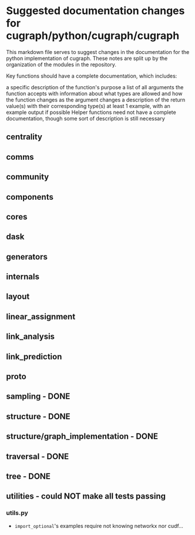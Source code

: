 # Suggested documentation changes for cugraph/python/cugraph/cugraph

This markdown file serves to suggest changes in the documentation for the python implementation of cugraph. These notes are split up by the organization of the modules in the repository.

Key functions should have a complete documentation, which includes:

a specific description of the function's purpose
a list of all arguments the function accepts with information about what types are allowed and how the function changes as the argument changes
a description of the return value(s) with their corresponding type(s)
at least 1 example, with an example output if possible Helper functions need not have a complete documentation, though some sort of description is still necessary

## centrality

## comms

## community

## components

## cores

## dask

## generators

## internals

## layout

## linear_assignment

## link_analysis

## link_prediction

## proto

## sampling - DONE

## structure - DONE

## structure/graph_implementation - DONE

## traversal - DONE

## tree - DONE

## utilities - could NOT make all tests passing

### utils.py

- `import_optional`'s examples require not knowing networkx nor cudf...